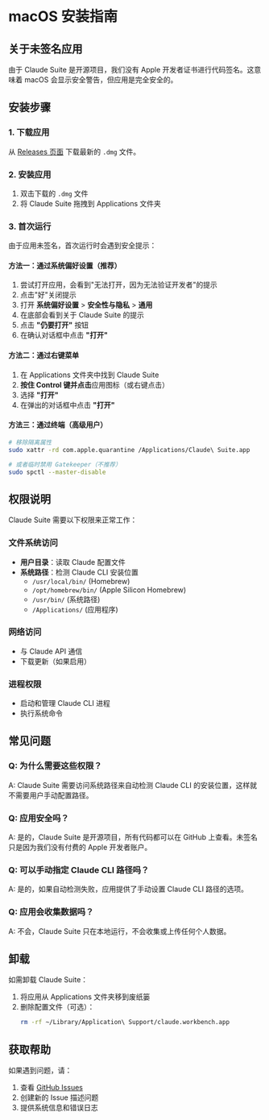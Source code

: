# macOS 安装指南

## 关于未签名应用

由于 Claude Suite 是开源项目，我们没有 Apple 开发者证书进行代码签名。这意味着 macOS 会显示安全警告，但应用是完全安全的。

## 安装步骤

### 1. 下载应用
从 [Releases 页面](https://github.com/your-repo/claude-suite/releases) 下载最新的 `.dmg` 文件。

### 2. 安装应用
1. 双击下载的 `.dmg` 文件
2. 将 Claude Suite 拖拽到 Applications 文件夹

### 3. 首次运行
由于应用未签名，首次运行时会遇到安全提示：

#### 方法一：通过系统偏好设置（推荐）
1. 尝试打开应用，会看到"无法打开，因为无法验证开发者"的提示
2. 点击"好"关闭提示
3. 打开 **系统偏好设置** > **安全性与隐私** > **通用**
4. 在底部会看到关于 Claude Suite 的提示
5. 点击 **"仍要打开"** 按钮
6. 在确认对话框中点击 **"打开"**

#### 方法二：通过右键菜单
1. 在 Applications 文件夹中找到 Claude Suite
2. **按住 Control 键并点击**应用图标（或右键点击）
3. 选择 **"打开"**
4. 在弹出的对话框中点击 **"打开"**

#### 方法三：通过终端（高级用户）
```bash
# 移除隔离属性
sudo xattr -rd com.apple.quarantine /Applications/Claude\ Suite.app

# 或者临时禁用 Gatekeeper（不推荐）
sudo spctl --master-disable
```

## 权限说明

Claude Suite 需要以下权限来正常工作：

### 文件系统访问
- **用户目录**：读取 Claude 配置文件
- **系统路径**：检测 Claude CLI 安装位置
  - `/usr/local/bin/` (Homebrew)
  - `/opt/homebrew/bin/` (Apple Silicon Homebrew)
  - `/usr/bin/` (系统路径)
  - `/Applications/` (应用程序)

### 网络访问
- 与 Claude API 通信
- 下载更新（如果启用）

### 进程权限
- 启动和管理 Claude CLI 进程
- 执行系统命令

## 常见问题

### Q: 为什么需要这些权限？
A: Claude Suite 需要访问系统路径来自动检测 Claude CLI 的安装位置，这样就不需要用户手动配置路径。

### Q: 应用安全吗？
A: 是的，Claude Suite 是开源项目，所有代码都可以在 GitHub 上查看。未签名只是因为我们没有付费的 Apple 开发者账户。

### Q: 可以手动指定 Claude CLI 路径吗？
A: 是的，如果自动检测失败，应用提供了手动设置 Claude CLI 路径的选项。

### Q: 应用会收集数据吗？
A: 不会，Claude Suite 只在本地运行，不会收集或上传任何个人数据。

## 卸载

如需卸载 Claude Suite：
1. 将应用从 Applications 文件夹移到废纸篓
2. 删除配置文件（可选）：
   ```bash
   rm -rf ~/Library/Application\ Support/claude.workbench.app
   ```

## 获取帮助

如果遇到问题，请：
1. 查看 [GitHub Issues](https://github.com/your-repo/claude-suite/issues)
2. 创建新的 Issue 描述问题
3. 提供系统信息和错误日志
